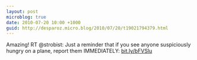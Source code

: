 ```yaml
---
layout: post
microblog: true
date: 2010-07-20 10:00 +1000
guid: http://desparoz.micro.blog/2010/07/20/t19021794379.html
---
```

Amazing! RT @strobist: Just a reminder that if you see anyone suspiciously hungry on a plane, report them IMMEDIATELY: [bit.ly/bFVSlu](http://bit.ly/bFVSlu)
